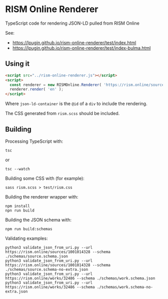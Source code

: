 # RISM Online Renderer

TypeScript code for rendering JSON-LD pulled from RISM Online

See:
* https://lpugin.github.io/rism-online-renderer/test/index.html
* https://lpugin.github.io/rism-online-renderer/test/index-bulma.html

## Using it

```html
<script src="../rism-online-renderer.js"></script>
<script>
  const renderer = new RISMOnline.Renderer( 'https://rism.online/sources/453012854', 'json-ld-container' );
  renderer.render( 'en' );
</script>
```

Where `json-ld-container` is the `@id` of a `div` to include the rendering.

The CSS generated from `rism.scss` should be included.

## Building

Processing TypeScript with:

```shell
tsc
```
or
```shell
tsc --watch
```

Building some CSS with (for example):
```shell
sass rism.scss > test/rism.css
```

Building the renderer wrapper with:
```shell
npm install
npn run build
```

Building the JSON schema with:
```
npm run build:schemas
```

Validating examples:
```shell
python3 validate_json_from_uri.py --url https://rism.online/sources/1001014328 --schema ./schemas/source.schema.json 
python3 validate_json_from_uri.py --url https://rism.online/sources/1001014328 --schema ./schemas/source.schema-no-extra.json 
python3 validate_json_from_uri.py --url https://rism.online/works/32486 --schema ./schemas/work.schema.json
python3 validate_json_from_uri.py --url https://rism.online/works/32486 --schema ./schemas/work.schema-no-extra.json
```
